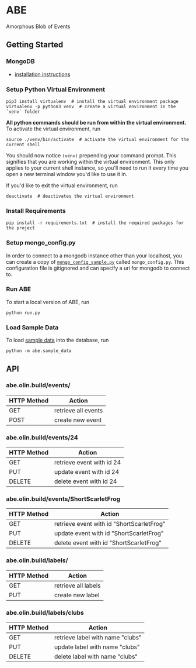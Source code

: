 # ABE
Amorphous Blob of Events

## Getting Started

### MongoDB

- [installation instructions](https://docs.mongodb.com/getting-started/shell/installation/)

### Setup Python Virtual Environment

```shell
pip3 install virtualenv  # install the virtual environment package
virtualenv -p python3 venv  # create a virtual environment in the `venv` folder
```

**All python commands should be run from within the virtual environment.**
To activate the virtual environment, run

```shell
source ./venv/bin/activate  # activate the virtual environment for the current shell
```

You should now notice `(venv)` prepending your command prompt.
This signifies that you are working within the virtual environment. This only applies to your current shell instance, so you'll need to run it every time you open a new terminal window you'd like to use it in.

If you'd like to exit the virtual environment, run

```shell
deactivate  # deactivates the virtual environment
```

### Install Requirements

```shell
pip install -r requirements.txt  # install the required packages for the project
```

### Setup mongo_config.py

In order to connect to a mongodb instance other than your localhost, you can create a copy of [`mongo_config_sample.py`](abe/mongo_config_sample.py) called `mongo_config.py`. This configuration file is gitignored and can specify a uri for mongodb to connect to.

### Run ABE

To start a local version of ABE, run

```shell
python run.py
```

### Load Sample Data

To load [sample data](abe/sample_data.py) into the database, run

```shell
python -m abe.sample_data
```

## API

### abe.olin.build/events/

| HTTP Method | Action |
| ------------- | ------------- |
| GET | retrieve all events |
| POST | create new event |

### abe.olin.build/events/24

| HTTP Method | Action |
| ------------- | ------------- |
| GET | retrieve event with id 24 |
| PUT | update event with id 24 |
| DELETE | delete event with id 24 |

### abe.olin.build/events/ShortScarletFrog

| HTTP Method | Action |
| ------------- | ------------- |
| GET | retrieve event with id "ShortScarletFrog" |
| PUT | update event with id "ShortScarletFrog" |
| DELETE | delete event with id "ShortScarletFrog" |

### abe.olin.build/labels/

| HTTP Method | Action |
| ------------- | ------------- |
| GET | retrieve all labels |
| PUT | create new label |

### abe.olin.build/labels/clubs

| HTTP Method | Action |
| ------------- | ------------- |
| GET | retrieve label with name "clubs" |
| PUT | update label with name "clubs" |
| DELETE | delete label with name "clubs" |
